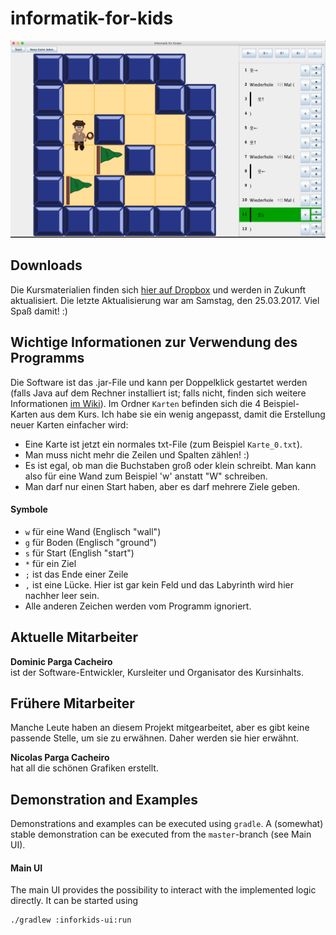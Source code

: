 # informatik-for-kids

![Teaser: informatik-for-kids](README_images/teaser.png "informatik-for-kids")

## Downloads
Die Kursmaterialien finden sich [hier auf Dropbox](https://www.dropbox.com/sh/ugxfb8vwrf0w6id/AAA1F_lzIdWqhoX-0BC4tQUja?dl=0) und werden in Zukunft aktualisiert. Die letzte Aktualisierung war am Samstag, den 25.03.2017. Viel Spaß damit! :)

## Wichtige Informationen zur Verwendung des Programms
Die Software ist das .jar-File und kann per Doppelklick gestartet werden (falls Java auf dem Rechner installiert ist; falls nicht, finden sich weitere Informationen [im Wiki](https://github.com/dominicparga/informatik-for-kids/wiki/Hinweise-zur-Java-Installation)). Im Ordner `Karten` befinden sich die 4 Beispiel-Karten aus dem Kurs. Ich habe sie ein wenig angepasst, damit die Erstellung neuer Karten einfacher wird:
* Eine Karte ist jetzt ein normales txt-File (zum Beispiel `Karte_0.txt`).
* Man muss nicht mehr die Zeilen und Spalten zählen! :)
* Es ist egal, ob man die Buchstaben groß oder klein schreibt. Man kann also für eine Wand zum Beispiel 'w' anstatt "W" schreiben.
* Man darf nur einen Start haben, aber es darf mehrere Ziele geben.

#### Symbole
* `w` für eine Wand (Englisch "wall")
* `g` für Boden (Englisch "ground")
* `s` für Start (English "start")
* `*` für ein Ziel
* `;` ist das Ende einer Zeile
* `,` ist eine Lücke. Hier ist gar kein Feld und das Labyrinth wird hier nachher leer sein.
* Alle anderen Zeichen werden vom Programm ignoriert.

## Aktuelle Mitarbeiter

**Dominic Parga Cacheiro**  
ist der Software-Entwickler, Kursleiter und Organisator des Kursinhalts.

## Frühere Mitarbeiter
Manche Leute haben an diesem Projekt mitgearbeitet, aber es gibt keine passende Stelle, um sie zu erwähnen. Daher werden sie hier erwähnt.

**Nicolas Parga Cacheiro**  
hat all die schönen Grafiken erstellt.


## Demonstration and Examples
Demonstrations and examples can be executed using `gradle`. A (somewhat) stable demonstration can be executed from the `master`-branch (see Main UI).

#### Main UI
The main UI provides the possibility to interact with the implemented logic directly. It can be started using

```shell
./gradlew :inforkids-ui:run
```
